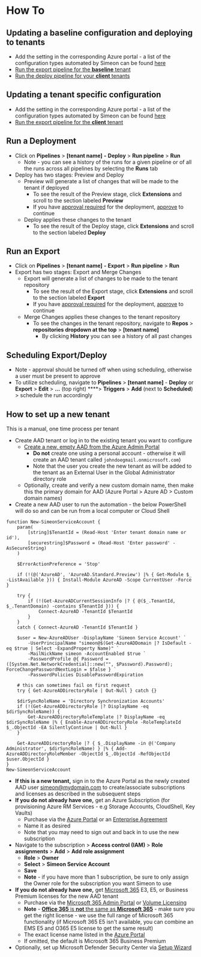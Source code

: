 # How To

## Updating a baseline configuration and deploying to tenants

* Add the setting in the corresponding Azure portal - a list of the configuration types automated by Simeon can be found [here](automated-microsoft-365-configuration-types.md)
* [Run the export pipeline for the **baseline** tenant](how-to.md#run-an-export)
* [Run the deploy pipeline for your **client** tenants](how-to.md#run-a-deployment)

## Updating a tenant specific configuration

* Add the setting in the corresponding Azure portal - a list of the configuration types automated by Simeon can be found [here](automated-microsoft-365-configuration-types.md)
* [Run the export pipeline for the **client** tenant](./#run-an-export)

## Run a Deployment

* Click on **Pipelines** &gt; **\[tenant name\]** **-** **Deploy** &gt; **Run pipeline** &gt; **Run**
  * Note - you can see a history of the runs for a given pipeline or of all the runs across all pipelines by selecting the **Runs** tab
* Deploy has two stages: Preview and Deploy
  * Preview will generate a list of changes that will be made to the tenant if deployed
    * To see the result of the Preview stage, click **Extensions** and scroll to the section labeled **Preview** 
    * If you have [approval required](how-to-require-approvals.md#how-to-require-approval) for the deployment, [approve](how-to-require-approvals.md#how-to-approve) to continue
  * Deploy applies these changes to the tenant
    * To see the result of the Deploy stage, click **Extensions** and scroll to the section labeled **Deploy** 

## Run an Export

* Click on **Pipelines** &gt; **\[tenant name\]** **-** **Export** &gt; **Run pipeline** &gt; **Run**
* Export has two stages: Export and Merge Changes
  * Export will generate a list of changes to be made to the tenant repository
    * To see the result of the Export stage, click **Extensions** and scroll to the section labeled **Export** 
    * If you have [approval required](how-to-require-approvals.md#how-to-require-approval) for the deployment, [approve](how-to-require-approvals.md#how-to-approve) to continue
  * Merge Changes applies these changes to the tenant repository
    * To see the changes in the tenant repository, navigate to **Repos** &gt; **repositories dropdown at the top** &gt; **\[tenant name\]**
      * By clicking **History** you can see a history of all past changes

## Scheduling Export/Deploy

* Note - approval should be turned off when using scheduling, otherwise a user must be present to approve
* To utilize scheduling, navigate to **Pipelines** &gt; **\[tenant name\]** - **Deploy** or **Export** &gt; **Edit** &gt; **...** \(top right\) ****&gt; **Triggers** &gt; **Add** \(next to **Scheduled**\) &gt; schedule the run accordingly

## How to set up a new tenant

This is a manual, one time process per tenant

* Create AAD tenant or log in to the existing tenant you want to configure 
  * [Create a new, empty AAD from the Azure Admin Portal](https://portal.azure.com/#create/Microsoft.AzureActiveDirectory) 
    * **Do not** create one using a personal account - otherwise it will create an AAD tenant called `johndoegmail.onmicrosoft.com`\)
    * Note that the user you create the new tenant as will be added to the tenant as an External User in the Global Administrator directory role
  * Optionally, create and verify a new custom domain name, then make this the primary domain for AAD \(Azure Portal &gt; Azure AD &gt; Custom domain names\)
* Create a new AAD user to run the automation - the below PowerShell will do so and can be run from a local computer or Cloud Shell

```text
function New-SimeonServiceAccount {
    param(
        [string]$TenantId = (Read-Host 'Enter tenant domain name or id'), 
        [securestring]$Password = (Read-Host 'Enter password' -AsSecureString)
    )

    $ErrorActionPreference = 'Stop'
    
    if (!(@('AzureAD', 'AzureAD.Standard.Preview') |% { Get-Module $_ -ListAvailable })) { Install-Module AzureAD -Scope CurrentUser -Force }
    
    try {
        if (!(Get-AzureADCurrentSessionInfo |? { @($_.TenantId, $_.TenantDomain) -contains $TenantId })) {
            Connect-AzureAD -TenantId $TenantId
        }
    }
    catch { Connect-AzureAD -TenantId $TenantId }

    $user = New-AzureADUser -DisplayName 'Simeon Service Account' `
        -UserPrincipalName "simeon@$(Get-AzureADDomain |? IsDefault -eq $true | Select -ExpandProperty Name)" `
        -MailNickName simeon -AccountEnabled $true `
        -PasswordProfile @{ Password = ([System.Net.NetworkCredential]::new("", $Password).Password); ForceChangePasswordNextLogin = $false } `
        -PasswordPolicies DisablePasswordExpiration

    # this can sometimes fail on first request
    try { Get-AzureADDirectoryRole | Out-Null } catch {}

    $dirSyncRoleName = 'Directory Synchronization Accounts'
    if (!(Get-AzureADDirectoryRole |? DisplayName -eq $dirSyncRoleName)) { 
        Get-AzureADDirectoryRoleTemplate |? DisplayName -eq $dirSyncRoleName |% { Enable-AzureADDirectoryRole -RoleTemplateId $_.ObjectId -EA SilentlyContinue | Out-Null }
    }

    Get-AzureADDirectoryRole |? { $_.DisplayName -in @('Company Administrator', $dirSyncRoleName) } |% { Add-AzureADDirectoryRoleMember -ObjectId $_.ObjectId -RefObjectId $user.ObjectId }
}
New-SimeonServiceAccount
```

* **If this is a new tenant,** sign in to the Azure Portal as the newly created AAD user [simeon@mydomain.com](mailto:m365management@mydomain.com) to create/associate subscriptions and licenses as described in the subsequent steps
* **If you do not already have one,** get an Azure Subscription \(for provisioning Azure RM Services - e.g Storage Accounts, CloudShell, Key Vaults\)
  * Purchase via the [Azure Portal](https://portal.azure.com/#blade/Microsoft_Azure_Billing/SubscriptionsBlade) or an [Enterprise Agreement](https://ea.azure.com/manage/enrollment) 
  * Name it as desired
  * Note that you may need to sign out and back in to use the new subscription
* Navigate to the subscription &gt; **Access control \(IAM\)** &gt; **Role assignments** &gt; **Add** &gt; **Add role assignment** 
  * **Role** &gt; **Owner** 
  * **Select** &gt; **Simeon Service Account**
  * **Save**
  * **Note** - if you have more than 1 subscription, be sure to only assign the Owner role for the subscription you want Simeon to use
* **If you do not already have one,** get [Microsoft 365](https://www.microsoft.com/en-us/microsoft-365/enterprise)  E3, E5, or Business Premium licenses for the new AAD tenant
  * Purchase via the [Microsoft 365 Admin Portal](https://admin.microsoft.com/AdminPortal/Home#/catalog) or [Volume Licensing](https://www.microsoft.com/Licensing/servicecenter/default.aspx) 
  * **Note** - [**Office 365** is **not** the same as **Microsoft 365**](https://www.acutec.co.uk/blog/difference-between-microsoft-365-office-365)  - make sure you get the right license - we use the full range of Microsoft 365 functionality \(if Microsoft 365 E5 isn't available, you can combine an EMS E5 and O365 E5 license to get the same result\)
  * The exact license name listed in the [Azure Portal](https://portal.azure.com/#blade/Microsoft_AAD_IAM/LicensesMenuBlade/Products)
  * If omitted, the default is Microsoft 365 Business Premium
* Optionally, set up Microsoft Defender Security Center via [Setup Wizard](https://securitycenter.windows.com/) 

